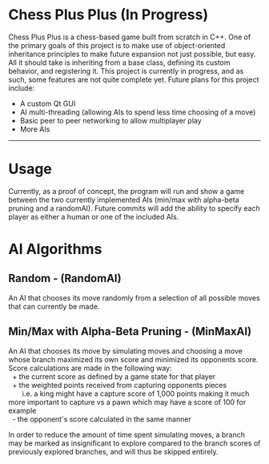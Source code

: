 # Chess Plus Plus (In Progress)
Chess Plus Plus is a chess-based game built from scratch in C++. One of the primary goals of this project is to make 
use of object-oriented inheritance principles to make future expansion not just possible, but easy. All it should take
is inheriting from a base class, defining its custom behavior, and registering it.
This project is currently in progress, and as such, some features are not quite complete yet. Future plans for this project
include:
- A custom Qt GUI
- AI multi-threading (allowing AIs to spend less time choosing of a move)
- Basic peer to peer networking to allow multiplayer play
- More AIs

---
Usage
===
Currently, as a proof of concept, the program will run and show a game between the two currently implemented 
AIs (min/max with alpha-beta pruning and a randomAI). Future commits will add the ability to specify each player as either
a human or one of the included AIs.


AI Algorithms
===
Random - (RandomAI)
---
An AI that chooses its move randomly from a selection of all possible moves that can currently be made.

Min/Max with Alpha-Beta Pruning - (MinMaxAI)
---
An AI that chooses its move by simulating moves and choosing a move whose branch maximized its own score and minimized its opponents score.
Score calculations are made in the following way:\
&nbsp;&nbsp;+ the current score as defined by a game state for that player\
&nbsp;&nbsp;+ the weighted points received from capturing opponents pieces\
    &nbsp;&nbsp;&nbsp;&nbsp;&nbsp;&nbsp; i.e. a king might have a capture score of 1,000 points making it much more important to capture vs a pawn which may have a score of 100 for example\
&nbsp;&nbsp;- the opponent's score calculated in the same manner

In order to reduce the amount of time spent simulating moves, a branch may be marked as insignificant to explore compared 
to the branch scores of previously explored branches, and will thus be skipped entirely.
